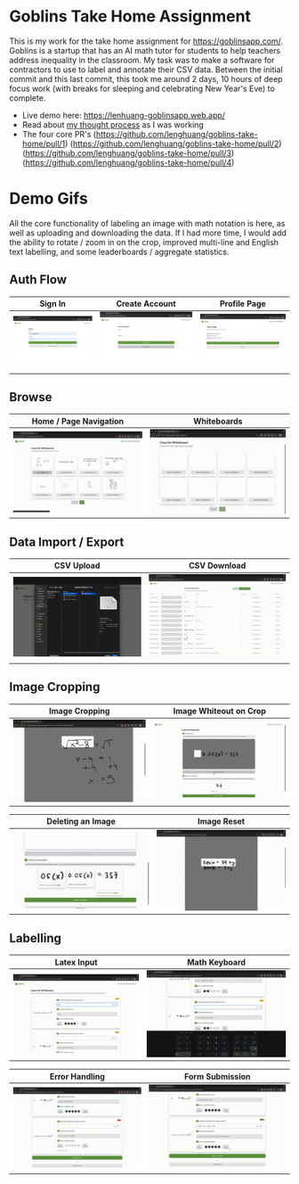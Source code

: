 # Goblins Take Home Assignment

This is my work for the take home assignment for https://goblinsapp.com/. Goblins is a startup that has an AI math tutor for students to help teachers address inequality in the classroom. My task was to make a software for contractors to use to label and annotate their CSV data. Between the initial commit and this last commit, this took me around 2 days, 10 hours of deep focus work (with breaks for sleeping and celebrating New Year's Eve) to complete.

- Live demo here: https://lenhuang-goblinsapp.web.app/
- Read about [my thought process](https://github.com/lenghuang/goblins-take-home/blob/master/my-thought-process/README.md) as I was working
- The four core PR's (https://github.com/lenghuang/goblins-take-home/pull/1) (https://github.com/lenghuang/goblins-take-home/pull/2) (https://github.com/lenghuang/goblins-take-home/pull/3) (https://github.com/lenghuang/goblins-take-home/pull/4)

# Demo Gifs

All the core functionality of labeling an image with math notation is here, as well as uploading and downloading the data. If I had more time, I would add the ability to rotate / zoom in on the crop, improved multi-line and English text labelling, and some leaderboards / aggregate statistics.

## Auth Flow

| Sign In                         | Create Account                                | Profile Page                      |
| ------------------------------- | --------------------------------------------- | --------------------------------- |
| ![signin](demo/pics/signin.png) | ![createaccount](demo/pics/createaccount.png) | ![profile](demo/pics/profile.png) |

## Browse

| Home / Page Navigation            | Whiteboards                                    |
| --------------------------------- | ---------------------------------------------- |
| ![home](demo/gifs/page%20nav.gif) | ![gallery](demo/gifs/whiteboard%20gallery.gif) |

## Data Import / Export

| CSV Upload                      | CSV Download                      |
| ------------------------------- | --------------------------------- |
| ![](demo/gifs/csv%20upload.gif) | ![](demo/gifs/download%20csv.gif) |

## Image Cropping

| Image Cropping                       | Image Whiteout on Crop         |
| ------------------------------------ | ------------------------------ |
| ![](demo/gifs/cropping%20action.gif) | ![](demo/gifs/white%20out.gif) |

| Deleting an Image                                    | Image Reset                      |
| ---------------------------------------------------- | -------------------------------- |
| ![](demo/gifs/deleting%20an%20added%20image%202.gif) | ![](demo/gifs/reset%20image.gif) |

## Labelling

| Latex Input                      | Math Keyboard                      |
| -------------------------------- | ---------------------------------- |
| ![](demo/gifs/latex%20input.gif) | ![](demo/gifs/math%20keyboard.gif) |

| Error Handling                                 | Form Submission                    |
| ---------------------------------------------- | ---------------------------------- |
| ![](demo/gifs/mathlive%20error%20handling.gif) | ![](demo/gifs/submit%20labels.gif) |
